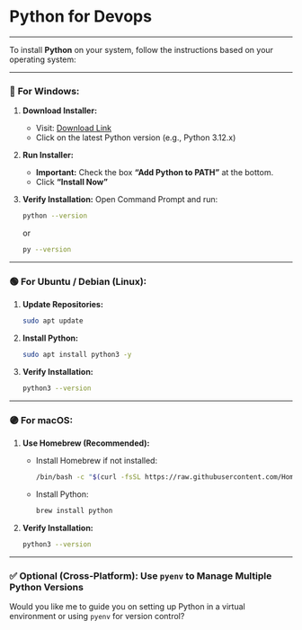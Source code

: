 # Python for Devops
---
To install **Python** on your system, follow the instructions based on your operating system:

---

### 🔵 **For Windows:**

1. **Download Installer:**

   * Visit: [Download Link](https://www.python.org/downloads](https://www.python.org/downloads/windows/))
   * Click on the latest Python version (e.g., Python 3.12.x)

2. **Run Installer:**

   * **Important:** Check the box **“Add Python to PATH”** at the bottom.
   * Click **“Install Now”**

3. **Verify Installation:**
   Open Command Prompt and run:

   ```bash
   python --version
   ```

   or

   ```bash
   py --version
   ```

---

### 🟢 **For Ubuntu / Debian (Linux):**

1. **Update Repositories:**

   ```bash
   sudo apt update
   ```

2. **Install Python:**

   ```bash
   sudo apt install python3 -y
   ```

3. **Verify Installation:**

   ```bash
   python3 --version
   ```

---

### 🟣 **For macOS:**

1. **Use Homebrew (Recommended):**

   * Install Homebrew if not installed:

     ```bash
     /bin/bash -c "$(curl -fsSL https://raw.githubusercontent.com/Homebrew/install/HEAD/install.sh)"
     ```
   * Install Python:

     ```bash
     brew install python
     ```

2. **Verify Installation:**

   ```bash
   python3 --version
   ```

---

### ✅ **Optional (Cross-Platform): Use `pyenv` to Manage Multiple Python Versions**

Would you like me to guide you on setting up Python in a virtual environment or using `pyenv` for version control?
